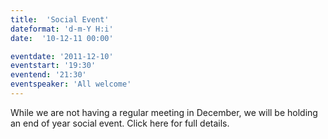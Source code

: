 ```yaml
---
title:  'Social Event'
dateformat: 'd-m-Y H:i'
date:  '10-12-11 00:00'

eventdate: '2011-12-10'
eventstart: '19:30'
eventend: '21:30'
eventspeaker: 'All welcome'
---
```


While we are not having a regular meeting in December, we will be holding an end of year social event. Click here for full details.

